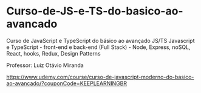 # Curso-de-JS-e-TS-do-basico-ao-avancado

Curso de JavaScript e TypeScript do básico ao avançado JS/TS
Javascript e TypeScript - front-end e back-end (Full Stack) - Node, Express, noSQL, React, hooks, Redux, Design Patterns

Professor: Luiz Otávio Miranda

https://www.udemy.com/course/curso-de-javascript-moderno-do-basico-ao-avancado/?couponCode=KEEPLEARNINGBR
